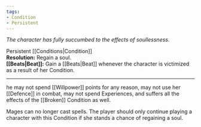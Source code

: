 ```yaml
---
tags:
- Condition
- Persistent
---
```


_The character has fully succumbed to the effects of soullessness._

Persistent [[Conditions|Condition]]\
**Resolution:** Regain a soul.\
**[[Beats|Beat]]:** Gain a [[Beats|Beat]] whenever the character is victimized as a result of her Condition.

---

he may not spend [[Willpower]] points for any reason, may not use her [[Defence]] in combat, may not spend Experiences, and suffers all the effects of the [[Broken]] Condition as well.

Mages can no longer cast spells. The player should only continue playing a character with this Condition if she stands a chance of regaining a soul.